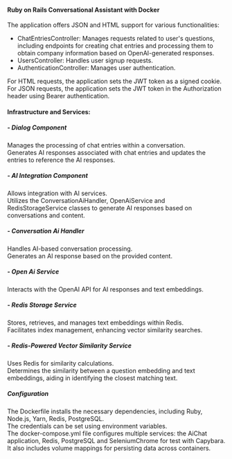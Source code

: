 #### Ruby on Rails Conversational Assistant with Docker

The application offers JSON and HTML support for various functionalities:

- ChatEntriesController: Manages requests related to user's questions, including endpoints for creating chat entries and processing them to obtain company information based on OpenAI-generated responses.
- UsersController: Handles user signup requests.
- AuthenticationController: Manages user authentication.

For HTML requests, the application sets the JWT token as a signed cookie.   
For JSON requests, the application sets the JWT token in the Authorization header using Bearer authentication.

#### Infrastructure and Services:

##### - Dialog Component
Manages the processing of chat entries within a conversation.  
Generates AI responses associated with chat entries and updates the entries to reference the AI responses.

##### - AI Integration Component
Allows integration with AI services.  
Utilizes the ConversationAiHandler, OpenAiService and RedisStorageService classes to generate AI responses based on conversations and content.

##### - Conversation Ai Handler
Handles AI-based conversation processing.  
Generates an AI response based on the provided content.

##### - Open Ai Service
Interacts with the OpenAI API for AI responses and text embeddings.

##### - Redis Storage Service
Stores, retrieves, and manages text embeddings within Redis.   
Facilitates index management, enhancing vector similarity searches.

#####  - Redis-Powered Vector Similarity Service
Uses Redis for similarity calculations.  
Determines the similarity between a question embedding and text embeddings, aiding in identifying the closest matching text.

##### Configuration

The Dockerfile installs the necessary dependencies, including Ruby, Node.js, Yarn, Redis, PostgreSQL.  
The credentials can be set using environment variables.  
The docker-compose.yml file configures multiple services: the AiChat application, Redis, PostgreSQL and SeleniumChrome for test with Capybara. It also includes volume mappings for persisting data across containers.